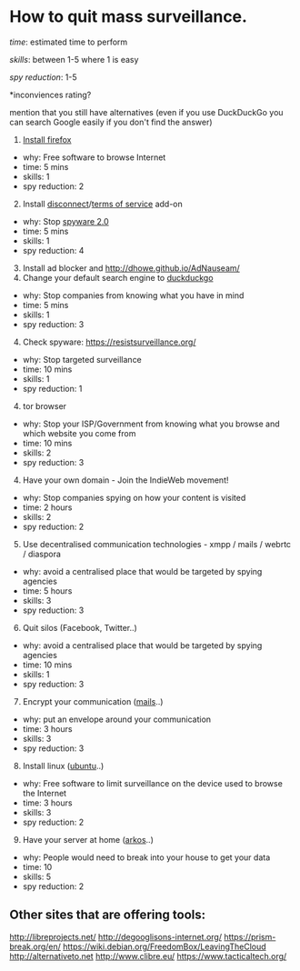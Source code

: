 # How to quit mass surveillance.

*time*: estimated time to perform

*skills*: between 1-5 where 1 is easy

*spy reduction*: 1-5

*inconviences rating?

mention that you still have alternatives (even if you use DuckDuckGo you can
search Google easily if you don't find the answer)

1. [Install firefox](https://www.mozilla.org/en-US/firefox/new/)
 - why: Free software to browse Internet
 - time: 5 mins
 - skills: 1
 - spy reduction: 2
2. Install [disconnect](https://disconnect.me/)/[terms of service](https://tosdr.org/) add-on
 - why: Stop [spyware 2.0](https://aralbalkan.com/notes/spyware-2.0/)
 - time: 5 mins
 - skills: 1
 - spy reduction: 4
3. Install ad blocker and http://dhowe.github.io/AdNauseam/
3. Change your default search engine to [duckduckgo](http://duckduckgo.com/)
 - why: Stop companies from knowing what you have in mind
 - time: 5 mins
 - skills: 1
 - spy reduction: 3
4. Check spyware: https://resistsurveillance.org/
 - why: Stop targeted surveillance
 - time: 10 mins
 - skills: 1
 - spy reduction: 1
4. tor browser
 - why: Stop your ISP/Government from knowing what you browse and which website you come from
 - time: 10 mins
 - skills: 2
 - spy reduction: 3
4. Have your own domain - Join the IndieWeb movement!
 - why: Stop companies spying on how your content is visited
 - time: 2 hours
 - skills: 2
 - spy reduction: 2
5. Use decentralised communication technologies - xmpp /  mails / webrtc / diaspora
 - why: avoid a centralised place that would be targeted by spying agencies
 - time: 5 hours
 - skills: 3
 - spy reduction: 3
6. Quit silos (Facebook, Twitter..)
 - why: avoid a centralised place that would be targeted by spying agencies
 - time: 10 mins
 - skills: 1
 - spy reduction: 3
7. Encrypt your communication ([mails](https://emailselfdefense.fsf.org/en/)..)
 - why: put an envelope around your communication
 - time: 3 hours
 - skills: 3
 - spy reduction: 3
8. Install linux ([ubuntu](http://www.ubuntu.com/desktop)..)
 - why: Free software to limit surveillance on the device used to browse the Internet
 - time: 3 hours
 - skills: 3
 - spy reduction: 2
9. Have your server at home ([arkos](https://arkos.io/)..)
 - why: People would need to break into your house to get your data
 - time: 10
 - skills: 5
 - spy reduction: 2

## Other sites that are offering tools:
http://libreprojects.net/
http://degooglisons-internet.org/
https://prism-break.org/en/
https://wiki.debian.org/FreedomBox/LeavingTheCloud
http://alternativeto.net
http://www.clibre.eu/
https://www.tacticaltech.org/
